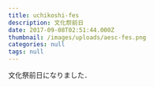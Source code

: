 ```yaml
---
title: uchikoshi-fes
description: 文化祭前日
date: 2017-09-08T02:51:44.000Z
thumbnail: /images/uploads/aesc-fes.png
categories: null
tags: null
---
```

文化祭前日になりました．

